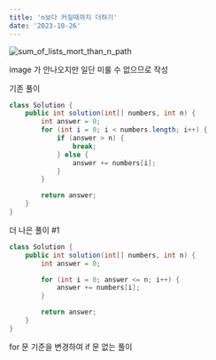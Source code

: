 ```yaml
---
title: 'n보다 커질때까지 더하기'
date: '2023-10-26'
---
```



![sum_of_lists_mort_than_n_path](/images/sum-of-lists-more-than-n.png)

image 가 안나오지만 일단 미룰 수 없으므로 작성

기존 풀이
```java
class Solution {
    public int solution(int[] numbers, int n) {
        int answer = 0;
        for (int i = 0; i < numbers.length; i++) {
            if (answer > n) {
                break;
            } else {
                answer += numbers[i];
            }
        }

        return answer;
    }
}
```

더 나은 풀이 #1
```java
class Solution {
    public int solution(int[] numbers, int n) {
        int answer = 0;

        for (int i = 0; answer <= n; i++) {
            answer += numbers[i];
        }

        return answer;
    }
}
```
for 문 기준을 변경하여 if 문 없는 풀이